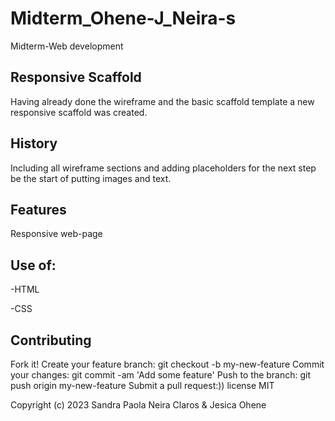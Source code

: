 # Midterm_Ohene-J_Neira-s
Midterm-Web development


## Responsive Scaffold 
Having already done the wireframe and the basic scaffold template a new responsive scaffold was created.

## History
Including all wireframe sections and adding placeholders for the next step be the start of putting images and text.

## Features
Responsive web-page

## Use of:

-HTML

-CSS

## Contributing
Fork it!
Create your feature branch: git checkout -b my-new-feature
Commit your changes: git commit -am 'Add some feature'
Push to the branch: git push origin my-new-feature
Submit a pull request:))
license
MIT

Copyright (c) 2023 Sandra Paola Neira Claros & Jesica Ohene
